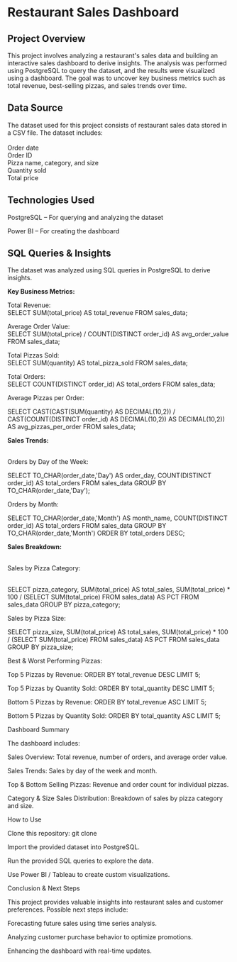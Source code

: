 # Restaurant Sales Dashboard

## Project Overview

This project involves analyzing a restaurant's sales data and building an interactive sales dashboard to derive insights. The analysis was performed using PostgreSQL to query the dataset, and the results were visualized using a dashboard. The goal was to uncover key business metrics such as total revenue, best-selling pizzas, and sales trends over time.

## Data Source

The dataset used for this project consists of restaurant sales data stored in a CSV file. The dataset includes:<br><br>
Order date<br>
Order ID<br>
Pizza name, category, and size<br>
Quantity sold<br>
Total price<br>

## Technologies Used

PostgreSQL – For querying and analyzing the dataset<br>

Power BI – For creating the dashboard<br>


## SQL Queries & Insights

The dataset was analyzed using SQL queries in PostgreSQL to derive insights.<br>

<b>Key Business Metrics:</b><br>

Total Revenue:<br>
SELECT SUM(total_price) AS total_revenue FROM sales_data;<br>

Average Order Value:<br>
SELECT SUM(total_price) / COUNT(DISTINCT order_id) AS avg_order_value FROM sales_data;<br>

Total Pizzas Sold:<br>
SELECT SUM(quantity) AS total_pizza_sold FROM sales_data;<br>

Total Orders:<br>
SELECT COUNT(DISTINCT order_id) AS total_orders FROM sales_data;<br>

Average Pizzas per Order:<br>

SELECT CAST(CAST(SUM(quantity) AS DECIMAL(10,2)) / CAST(COUNT(DISTINCT order_id) AS DECIMAL(10,2)) AS DECIMAL(10,2))
AS avg_pizzas_per_order FROM sales_data;<br>

<b>Sales Trends:</b><br><br>

Orders by Day of the Week:<br>

SELECT TO_CHAR(order_date,'Day') AS order_day, COUNT(DISTINCT order_id) AS total_orders
FROM sales_data GROUP BY TO_CHAR(order_date,'Day');<br>

Orders by Month:<br>

SELECT TO_CHAR(order_date,'Month') AS month_name, COUNT(DISTINCT order_id) AS total_orders
FROM sales_data GROUP BY TO_CHAR(order_date,'Month') ORDER BY total_orders DESC;<br>

<b>Sales Breakdown:</b><br><br>

Sales by Pizza Category:<br><br>

SELECT pizza_category, SUM(total_price) AS total_sales,
SUM(total_price) * 100 / (SELECT SUM(total_price) FROM sales_data) AS PCT
FROM sales_data GROUP BY pizza_category;

Sales by Pizza Size:

SELECT pizza_size, SUM(total_price) AS total_sales,
SUM(total_price) * 100 / (SELECT SUM(total_price) FROM sales_data) AS PCT
FROM sales_data GROUP BY pizza_size;

Best & Worst Performing Pizzas:

Top 5 Pizzas by Revenue: ORDER BY total_revenue DESC LIMIT 5;

Top 5 Pizzas by Quantity Sold: ORDER BY total_quantity DESC LIMIT 5;

Bottom 5 Pizzas by Revenue: ORDER BY total_revenue ASC LIMIT 5;

Bottom 5 Pizzas by Quantity Sold: ORDER BY total_quantity ASC LIMIT 5;

Dashboard Summary

The dashboard includes:

Sales Overview: Total revenue, number of orders, and average order value.

Sales Trends: Sales by day of the week and month.

Top & Bottom Selling Pizzas: Revenue and order count for individual pizzas.

Category & Size Sales Distribution: Breakdown of sales by pizza category and size.

How to Use

Clone this repository: git clone <repo-link>

Import the provided dataset into PostgreSQL.

Run the provided SQL queries to explore the data.

Use Power BI / Tableau to create custom visualizations.

Conclusion & Next Steps

This project provides valuable insights into restaurant sales and customer preferences. Possible next steps include:

Forecasting future sales using time series analysis.

Analyzing customer purchase behavior to optimize promotions.

Enhancing the dashboard with real-time updates.
